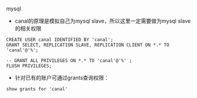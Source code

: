 mysql    
* canal的原理是模拟自己为mysql slave，所以这里一定需要做为mysql slave的相关权限 
```
CREATE USER canal IDENTIFIED BY 'canal';    
GRANT SELECT, REPLICATION SLAVE, REPLICATION CLIENT ON *.* TO 'canal'@'%'; 
 
-- GRANT ALL PRIVILEGES ON *.* TO 'canal'@'%' ;  
FLUSH PRIVILEGES; 
```  
* 针对已有的账户可通过grants查询权限：  
```
show grants for 'canal'
```